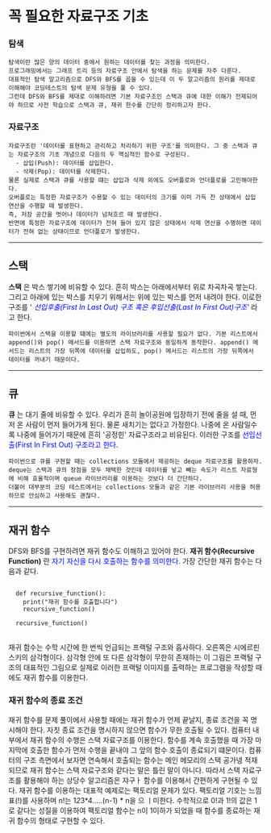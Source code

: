 꼭 필요한 자료구조 기초
==================
### 탐색
    탐색이란 많은 양의 데이터 중에서 원하는 데이터를 찾는 과정을 의미한다. 
    프로그래밍에서는 그래프 트리 등의 자료구조 안에서 탐색을 하는 문제를 자주 다룬다.
    대표적인 탐색 알고리즘으로 DFS와 BFS를 꼽을 수 있는데 이 두 알고리즘의 원리를 제대로 이해해야 코딩테스트의 탐색 문제 유형을 풀 수 있다.
    그런데 DFS와 BFS를 제대로 이해하려면 기본 자료구조인 스택과 큐에 대한 이해가 전제되어야 하므로 사전 학습으로 스택과 큐, 재귀 한수를 간단히 정리하고자 한다.

### 자료구조
    자료구조란 '데이터를 표현하고 관리하고 처리하기 위한 구조'를 의미한다. 그 중 스택과 큐는 자료구조의 기초 개념으로 다음의 두 핵심적인 함수로 구성된다.
      - 삽입(Push): 데이터를 삽입한다.
      - 삭제(Pop): 데이터를 삭제한다.
    물론 실제로 스택과 큐를 사용할 떄는 삽입과 삭제 외에도 오버플로와 언더플로를 고민해야한다.
    오버플로는 특정한 자료구조가 수용할 수 있는 데이터의 크기를 이미 가득 찬 상태에서 삽입 연산을 수행할 때 발생한다. 
    즉, 저장 공간을 벗어나 데이터가 넘쳐흐르 때 발생한다.
    반면에 특정한 자료구조에 데이터가 전혀 들어 있지 않은 상태에서 삭제 연산을 수행하면 데이터가 전혀 없는 상태이므로 언더플로가 발생한다.

- - -
## 스택
__스택__ 은 박스 쌓기에 비유할 수 있다. 흔히 박스는 아래에서부터 위로 차곡차곡 쌓는다. 그리고 아래에 있는 박스를 치우기 위해서는 위에 있는 박스를 먼저 내려야 한다.
이로한 구조를 ' _<span style="color:blue">선입후출(First In Last Out) 구조 혹은 후입선출(Last In First Out)구조'</span>_ 라고 한다.


    파이썬에서 스택을 이용할 떄에는 별도의 라이브러리를 사용할 필요가 없다. 기본 리스트에서 append()와 pop() 메서드를 이용하면 스택 자료구조와 동일하게 동작한다. append() 메서드는 리스트의 가장 뒤쪽에 데이터를 삽입하도, pop() 메서드는 리스트의 가장 뒤쪽에서 데이터를 꺼내기 때문이다. 

- - -
## 큐
__큐__ 는 대기 줄에 비유할 수 있다. 우리가 흔히 놀이공원에 입장하기 전에 줄을 설 때, 먼저 온 사람이 먼저 들어가게 된다. 물론 새치기는 없다고 가정한다. 
나중에 온 사람일수록 나중에 들어가기 때문에 흔히 '공정힌' 자료구조라고 비유된다. 이러한 구조를 <span style="color:blue"> 선입선출(First In First Out) 구조라고 한다. </span>

    파이썬으로 큐를 구현할 때는 collections 모듈에서 제공하는 deque 자료구조를 활용하자.
    deque는 스택과 큐의 장점을 모두 채택한 것인데 데이터를 넣고 빼는 속도가 리스트 자료형에 비해 효율적이며 queue 라이브러리를 이용하는 것보다 더 간단하다.
    더불어 대부분의 코딩 테스트에서는 collections 모듈과 같은 기본 라이브러리 사용을 허용하므로 안심하고 사용해도 괜찮다.

- - -
## 재귀 함수
DFS와 BFS를 구현하려면 재귀 함수도 이해하고 있어야 한다.
__재귀 함수(Recursive Function)__ 란 <span style="color:blue">자기 자신을 다시 호출하는 함수를 의미한다.</span>
가장 간단한 재귀 함수는 다음과 같다.
<pre>
<code>
  def recursive_function():
    print("재귀 함수를 호출합니다")
    recursive_function()

  recursive_function()
</code>
</pre>
재귀 함수는 수학 시간에 한 번씩 언급되는 프랙털 구조와 흡사하다. 오른쪽은 시에르핀스키의 삼각형이다. 
삼각형 안에 또 다른 삼각형이 무한히 존재하는 이 그림은 프랙털 구조의 대표적인 그림으로 실제로 이러한 프랙털 이미지를 출력하는 프로그램을 작성할 때에도 재귀 함수를 이용한다.

### 재귀 함수의 종료 조건
재귀 함수를 문제 풀이에서 사용할 때에는 재귀 함수가 언제 끝날지, 종료 조건을 꼭 명시해야 한다.
자칫 종료 조건을 명시하지 않으면 함수가 무한 호출될 수 있다.
컴퓨터 내부에서 재귀 함수의 수행은 스택 자료구조를 이용한다.
함수를 계속 호출했을 때 가장 마지막에 호출한 함수가 먼저 수행을 끝내야 그 앞의 함수 호출이 종료되기 떄문이다.
컴퓨터의 구조 측면에서 보자면 연속해서 호출되는 함수는 메인 메모리의 스택 공가넹 적재되므로 재귀 함수는 스택 자료구조와 같다는 말은 틀린 말이 아니다. 
따라서 스택 자료구조를 활용해야 하는 상당수 알고리즘은 쟈구ㅏ 함수를 이용해서 간편하게 구현될 수 있다.
재귀 함수를 이용하는 대표적 예제로는 팩토리얼 문제가 있다. 팩토리얼 기호는 느낌표(!)를 사용하며 n!는 1*2*3*4.....(n-1) * n을 으 ㅣ미한다. 수학적으로 0!과 1!의 값은 1로 같다는 성질을 이용하여 팩토리얼 함수는 n이 1이하가 되었을 때 함수를 종료하는 재귀 함수의 형태로 구현할 수 있다.

